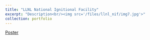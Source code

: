 ```yaml
---
title: "LLNL National Ignitional Facility"
excerpt: "Description<br/><img src='/files/llnl_nif/img7.jpg'>"
collection: portfolio
---
```



[Poster](/files/llnl_nif/LLNL_NIF_Poster.pdf)